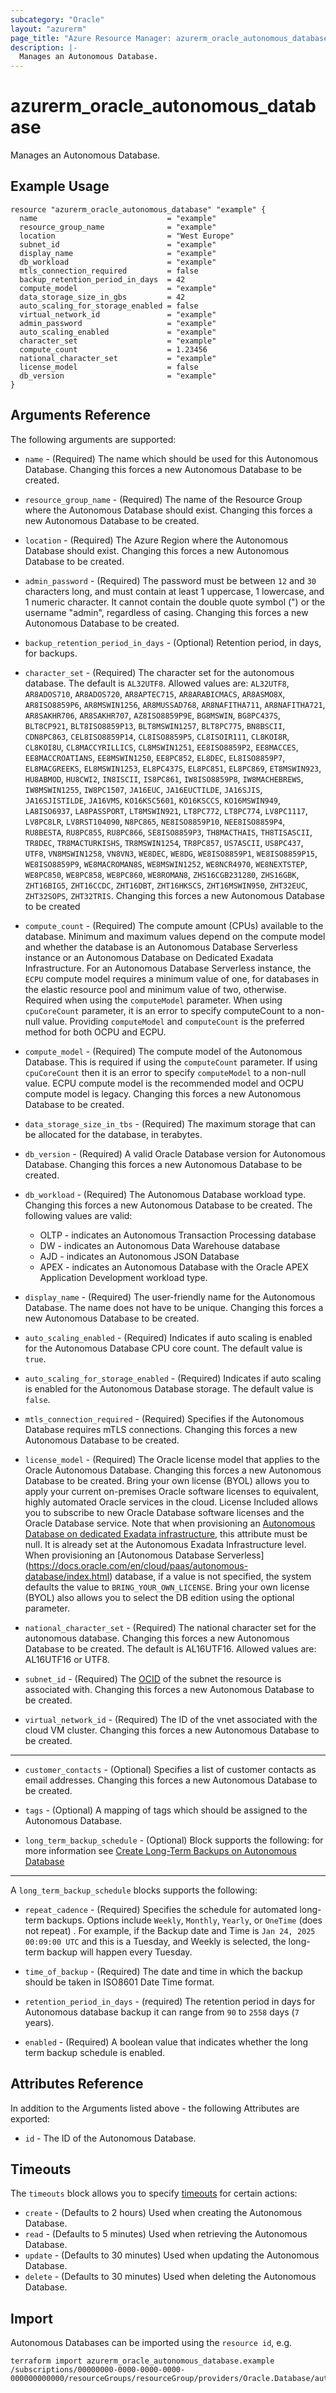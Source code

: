 ```yaml
---
subcategory: "Oracle"
layout: "azurerm"
page_title: "Azure Resource Manager: azurerm_oracle_autonomous_database"
description: |-
  Manages an Autonomous Database.
---
```


# azurerm_oracle_autonomous_database

Manages an Autonomous Database.

## Example Usage

```hcl
resource "azurerm_oracle_autonomous_database" "example" {
  name                             = "example"
  resource_group_name              = "example"
  location                         = "West Europe"
  subnet_id                        = "example"
  display_name                     = "example"
  db_workload                      = "example"
  mtls_connection_required         = false
  backup_retention_period_in_days  = 42
  compute_model                    = "example"
  data_storage_size_in_gbs         = 42
  auto_scaling_for_storage_enabled = false
  virtual_network_id               = "example"
  admin_password                   = "example"
  auto_scaling_enabled             = "example"
  character_set                    = "example"
  compute_count                    = 1.23456
  national_character_set           = "example"
  license_model                    = false
  db_version                       = "example"
}
```

## Arguments Reference

The following arguments are supported:
 
* `name` - (Required) The name which should be used for this Autonomous Database. Changing this forces a new Autonomous Database to be created.

* `resource_group_name` - (Required) The name of the Resource Group where the Autonomous Database should exist. Changing this forces a new Autonomous Database to be created.

* `location` - (Required) The Azure Region where the Autonomous Database should exist. Changing this forces a new Autonomous Database to be created.

* `admin_password` - (Required) The password must be between `12` and `30 `characters long, and must contain at least 1 uppercase, 1 lowercase, and 1 numeric character. It cannot contain the double quote symbol (") or the username "admin", regardless of casing. Changing this forces a new Autonomous Database to be created.

* `backup_retention_period_in_days` - (Optional) Retention period, in days, for backups. 

* `character_set` - (Required) The character set for the autonomous database.  The default is `AL32UTF8`. Allowed values are:  `AL32UTF8`, `AR8ADOS710`, `AR8ADOS720`, `AR8APTEC715`, `AR8ARABICMACS`, `AR8ASMO8X`, `AR8ISO8859P6`, `AR8MSWIN1256`, `AR8MUSSAD768`, `AR8NAFITHA711`, `AR8NAFITHA721`, `AR8SAKHR706`, `AR8SAKHR707`, `AZ8ISO8859P9E`, `BG8MSWIN`, `BG8PC437S`, `BLT8CP921`, `BLT8ISO8859P13`, `BLT8MSWIN1257`, `BLT8PC775`, `BN8BSCII`, `CDN8PC863`, `CEL8ISO8859P14`, `CL8ISO8859P5`, `CL8ISOIR111`, `CL8KOI8R`, `CL8KOI8U`, `CL8MACCYRILLICS`, `CL8MSWIN1251`, `EE8ISO8859P2`, `EE8MACCES`, `EE8MACCROATIANS`, `EE8MSWIN1250`, `EE8PC852`, `EL8DEC`, `EL8ISO8859P7`, `EL8MACGREEKS`, `EL8MSWIN1253`, `EL8PC437S`, `EL8PC851`, `EL8PC869`, `ET8MSWIN923`, `HU8ABMOD`, `HU8CWI2`, `IN8ISCII`, `IS8PC861`, `IW8ISO8859P8`, `IW8MACHEBREWS`, `IW8MSWIN1255`, `IW8PC1507`, `JA16EUC`, `JA16EUCTILDE`, `JA16SJIS`, `JA16SJISTILDE`, `JA16VMS`, `KO16KSC5601`, `KO16KSCCS`, `KO16MSWIN949`, `LA8ISO6937`, `LA8PASSPORT`, `LT8MSWIN921`, `LT8PC772`, `LT8PC774`, `LV8PC1117`, `LV8PC8LR`, `LV8RST104090`, `N8PC865`, `NE8ISO8859P10`, `NEE8ISO8859P4`, `RU8BESTA`, `RU8PC855`, `RU8PC866`, `SE8ISO8859P3`, `TH8MACTHAIS`, `TH8TISASCII`, `TR8DEC`, `TR8MACTURKISHS`, `TR8MSWIN1254`, `TR8PC857`, `US7ASCII`, `US8PC437`, `UTF8`, `VN8MSWIN1258`, `VN8VN3`, `WE8DEC`, `WE8DG`, `WE8ISO8859P1`, `WE8ISO8859P15`, `WE8ISO8859P9`, `WE8MACROMAN8S`, `WE8MSWIN1252`, `WE8NCR4970`, `WE8NEXTSTEP`, `WE8PC850`, `WE8PC858`, `WE8PC860`, `WE8ROMAN8`, `ZHS16CGB231280`, `ZHS16GBK`, `ZHT16BIG5`, `ZHT16CCDC`, `ZHT16DBT`, `ZHT16HKSCS`, `ZHT16MSWIN950`, `ZHT32EUC`, `ZHT32SOPS`, `ZHT32TRIS`. Changing this forces a new Autonomous Database to be created

* `compute_count` - (Required) The compute amount (CPUs) available to the database. Minimum and maximum values depend on the compute model and whether the database is an Autonomous Database Serverless instance or an Autonomous Database on Dedicated Exadata Infrastructure.  For an Autonomous Database Serverless instance, the `ECPU` compute model requires a minimum value of one, for databases in the elastic resource pool and minimum value of two, otherwise. Required when using the `computeModel` parameter. When using `cpuCoreCount` parameter, it is an error to specify computeCount to a non-null value. Providing `computeModel` and `computeCount` is the preferred method for both OCPU and ECPU.

* `compute_model` - (Required) The compute model of the Autonomous Database. This is required if using the `computeCount` parameter. If using `cpuCoreCount` then it is an error to specify `computeModel` to a non-null value. ECPU compute model is the recommended model and OCPU compute model is legacy. Changing this forces a new Autonomous Database to be created.

* `data_storage_size_in_tbs` - (Required) The maximum storage that can be allocated for the database, in terabytes.

* `db_version` - (Required) A valid Oracle Database version for Autonomous Database. Changing this forces a new Autonomous Database to be created.

* `db_workload` - (Required) The Autonomous Database workload type. Changing this forces a new Autonomous Database to be created. The following values are valid:
    * OLTP - indicates an Autonomous Transaction Processing database
    * DW - indicates an Autonomous Data Warehouse database
    * AJD - indicates an Autonomous JSON Database
    * APEX - indicates an Autonomous Database with the Oracle APEX Application Development workload type.

* `display_name` - (Required) The user-friendly name for the Autonomous Database. The name does not have to be unique. Changing this forces a new Autonomous Database to be created.

* `auto_scaling_enabled` - (Required) Indicates if auto scaling is enabled for the Autonomous Database CPU core count. The default value is `true`.

* `auto_scaling_for_storage_enabled` - (Required) Indicates if auto scaling is enabled for the Autonomous Database storage. The default value is `false`.

* `mtls_connection_required` - (Required) Specifies if the Autonomous Database requires mTLS connections. Changing this forces a new Autonomous Database to be created.

* `license_model` - (Required) The Oracle license model that applies to the Oracle Autonomous Database. Changing this forces a new Autonomous Database to be created. Bring your own license (BYOL) allows you to apply your current on-premises Oracle software licenses to equivalent, highly automated Oracle services in the cloud. License Included allows you to subscribe to new Oracle Database software licenses and the Oracle Database service. Note that when provisioning an [Autonomous Database on dedicated Exadata infrastructure](https://docs.oracle.com/en/cloud/paas/autonomous-database/index.html), this attribute must be null. It is already set at the Autonomous Exadata Infrastructure level. When provisioning an [Autonomous Database Serverless] (https://docs.oracle.com/en/cloud/paas/autonomous-database/index.html) database, if a value is not specified, the system defaults the value to `BRING_YOUR_OWN_LICENSE`. Bring your own license (BYOL) also allows you to select the DB edition using the optional parameter.

* `national_character_set` - (Required) The national character set for the autonomous database. Changing this forces a new Autonomous Database to be created. The default is AL16UTF16. Allowed values are: AL16UTF16 or UTF8. 

* `subnet_id` - (Required) The [OCID](https://docs.cloud.oracle.com/iaas/Content/General/Concepts/identifiers.htm) of the subnet the resource is associated with. Changing this forces a new Autonomous Database to be created.

* `virtual_network_id` - (Required) The ID of the vnet associated with the cloud VM cluster. Changing this forces a new Autonomous Database to be created.

---

* `customer_contacts` - (Optional) Specifies a list of customer contacts as email addresses. Changing this forces a new Autonomous Database to be created.

* `tags` - (Optional) A mapping of tags which should be assigned to the Autonomous Database.

* `long_term_backup_schedule` - (Optional) Block supports the following: for more information see [Create Long-Term Backups on Autonomous Database](https://docs.oracle.com/en/cloud/paas/autonomous-database/serverless/adbsb/backup-long-term.html#GUID-BD76E02E-AEB0-4450-A6AB-5C9EB1F4EAD0) 


---

A `long_term_backup_schedule` blocks supports the following:

* `repeat_cadence` - (Required)  Specifies the schedule for automated long-term backups. Options include `Weekly`, `Monthly`, `Yearly`, or `OneTime` (does not repeat) . For example, if the Backup date and Time is `Jan 24, 2025 00:09:00 UTC` and this is a Tuesday, and Weekly is selected, the long-term backup will happen every Tuesday.

* `time_of_backup` - (Required) The date and time in which the backup should be taken in ISO8601 Date Time format. 

* `retention_period_in_days` - (required) The retention period in days for Autonomous database backup it can range from `90` to `2558` days (`7` years).

* `enabled` - (Required) A boolean value that indicates whether the long term backup schedule is enabled. 

## Attributes Reference

In addition to the Arguments listed above - the following Attributes are exported: 

* `id` - The ID of the Autonomous Database.

## Timeouts

The `timeouts` block allows you to specify [timeouts](https://www.terraform.io/language/resources/syntax#operation-timeouts) for certain actions:

* `create` - (Defaults to 2 hours) Used when creating the Autonomous Database.
* `read` - (Defaults to 5 minutes) Used when retrieving the Autonomous Database.
* `update` - (Defaults to 30 minutes) Used when updating the Autonomous Database.
* `delete` - (Defaults to 30 minutes) Used when deleting the Autonomous Database.

## Import

Autonomous Databases can be imported using the `resource id`, e.g.

```shell
terraform import azurerm_oracle_autonomous_database.example /subscriptions/00000000-0000-0000-0000-000000000000/resourceGroups/resourceGroup/providers/Oracle.Database/autonomousDatabases/autonomousDatabases1
```
